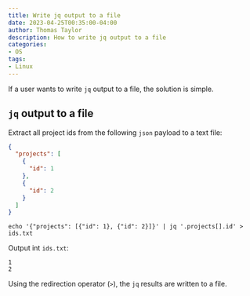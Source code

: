 ```yaml
---
title: Write jq output to a file
date: 2023-04-25T00:35:00-04:00
author: Thomas Taylor
description: How to write jq output to a file
categories:
- OS
tags:
- Linux
---
```


If a user wants to write `jq` output to a file, the solution is simple.

## `jq` output to a file

Extract all project ids from the following `json` payload to a text file:

```json
{
  "projects": [
    { 
      "id": 1 
    },
    { 
      "id": 2
    }
  ]
}
```

```shell
echo '{"projects": [{"id": 1}, {"id": 2}]}' | jq '.projects[].id' > ids.txt
```

Output int `ids.txt`:

```text
1
2
```

Using the redirection operator (`>`), the `jq` results are written to a file.
